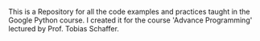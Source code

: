 This is a Repository for all the code examples and practices taught in the Google Python course. 
I created it for the course 'Advance Programming' lectured by Prof. Tobias Schaffer.  
